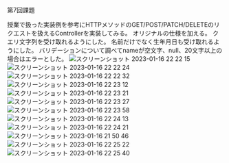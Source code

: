 第7回課題

授業で扱った実装例を参考にHTTPメソッドのGET/POST/PATCH/DELETEのリクエストを扱えるControllerを実装してみる。
オリジナルの仕様を加える。
クエリ文字列を受け取れるようにした。
名前だけでなく生年月日も受け取れるようにした。
バリデーションについて調べてnameが空文字、null、20文字以上の場合はエラーとした。
![スクリーンショット 2023-01-16 22 22 15](https://user-images.githubusercontent.com/119149738/212690075-294de4db-ef04-41bf-8190-0758bf975940.png)
![スクリーンショット 2023-01-16 22 22 24](https://user-images.githubusercontent.com/119149738/212690086-a29db1fc-0867-4d20-9974-71c69081ed93.png)
![スクリーンショット 2023-01-16 22 22 32](https://user-images.githubusercontent.com/119149738/212690091-c3b1156a-8d78-4433-9137-c09884ac5210.png)
![スクリーンショット 2023-01-16 22 23 12](https://user-images.githubusercontent.com/119149738/212690107-a9a028fe-9c29-4a2a-b2d2-c211c6f0bf68.png)
![スクリーンショット 2023-01-16 22 23 21](https://user-images.githubusercontent.com/119149738/212690123-80642fd4-2bc6-46f0-8c61-0f2cfac099e2.png)
![スクリーンショット 2023-01-16 22 23 27](https://user-images.githubusercontent.com/119149738/212690142-b980d0d8-9ed5-4e96-8205-497b0e6e992c.png)
![スクリーンショット 2023-01-16 22 23 58](https://user-images.githubusercontent.com/119149738/212690148-aa34fb34-b21e-4096-9a82-ee788c92d957.png)
![スクリーンショット 2023-01-16 22 24 13](https://user-images.githubusercontent.com/119149738/212690177-3d53f526-d77e-47c6-86ff-8e42d0a278e2.png)
![スクリーンショット 2023-01-16 22 24 21](https://user-images.githubusercontent.com/119149738/212690198-d889ba92-0d54-4d8e-9dff-df50f1903dd2.png)
![スクリーンショット 2023-01-16 21 50 46](https://user-images.githubusercontent.com/119149738/212690650-acc90375-21af-46e2-bfd3-f935344ba22f.png)
![スクリーンショット 2023-01-16 22 25 22](https://user-images.githubusercontent.com/119149738/212690210-751ab1a4-15d1-4827-bc06-8dadabc1bcca.png)
![スクリーンショット 2023-01-16 22 25 40](https://user-images.githubusercontent.com/119149738/212690238-8db0c785-fbdb-4558-81ce-c759b64cea7c.png)


